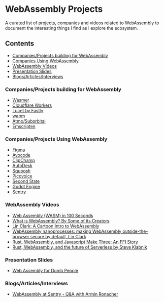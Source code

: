 # WebAssembly Projects
A curated list of projects, companies and videos related to WebAssembly to document the interesting things I find as I explore the ecosystem.

## Contents
* [Companies/Projects building for WebAssembly](#building-for-wasm)
* [Companies Using WebAssembly](#using-wasm)
* [WebAssembly Videos](#videos)
* [Presentation Slides](#slides)
* [Blogs/Articles/Interviews](#articles)

<a name="building-for-wasm"/>

### Companies/Projects building for WebAssembly
* [Wasmer](https://wasmer.io)
* [Cloudflare Workers](https://workers.cloudflare.com)
* [Lucet by Fastly](https://github.com/bytecodealliance/lucet)
* [wapm](https://wapm.io)
* [Atmo/Suborbital](https://github.com/suborbital/atmo)
* [Emscripten](https://github.com/emscripten-core/emscripten)

<a name="using-wasm"/>

### Companies/Projects Using WebAssembly
* [Figma](https://figma.com)
* [Avocode](https://avocode.com)
* [ClipChamp](https://clipchamp.com)
* [AutoDesk](https://www.autodesk.com/products/autocad-web-app/overview)
* [Squoosh](https://squoosh.app)
* [Picovoice](https://picovoice.ai)
* [Second State](https://www.secondstate.io)
* [Godot Engine](https://godotengine.org)
* [Sentry](https://sentry.io)

<a name="videos"/>

### WebAssembly Videos
* [Web Assembly (WASM) in 100 Seconds](https://www.youtube.com/watch?v=cbB3QEwWMlA)
* [What is WebAssembly? By Some of its Creators](https://www.youtube.com/watch?v=fvkIQfRZ-Y0)
* [Lin Clark: A Cartoon Intro to WebAssembly](https://www.youtube.com/watch?v=HktWin_LPf4)
* [WebAssembly nanoprocesses: making WebAssembly outside-the-browser secure by default, Lin Clark](https://www.youtube.com/watch?v=TF-tXDRAEmg)
* [Rust, WebAssembly, and Javascript Make Three: An FFI Story](https://www.youtube.com/watch?v=nvLw_XKlZaU)
* [Rust, WebAssembly, and the future of Serverless by Steve Klabnik](https://www.youtube.com/watch?v=CMB6AlE1QuI)

<a name="slides"/>

### Presentation Slides
* [Web Assembly for Dumb People](https://wasm-talk.johnny.sh/#0)

<a name="articles"/>

### Blogs/Articles/Interviews
* [WebAssembly at Sentry - Q&A with Armin Ronacher](https://www.infoq.com/articles/web-assembly-sentry-armin-ronacher/)

